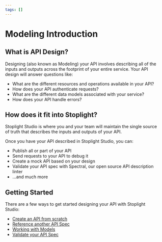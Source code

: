 ```yaml
---
tags: []
---
```


# Modeling Introduction 


## What is API Design? 

Designing (also known as Modeling) your API involves describing all of the inputs and outputs across the footprint of your entire service. Your API design will answer questions like: 

- What are the different resources and operations available in your API?
- How does your API authenticate requests? 
- What are the different data models associated with your service? 
- How does your API handle errors? 

## How does it fit into Stoplight? 

Stoplight Studio is where you and your team will maintain the single source of truth that describes the inputs and outputs of your API. 

Once you have your API described in Stoplight Studio, you can: 

- Publish all or part of your API 
- Send requests to your API to debug it 
- Create a mock API based on your design
- Validate your API spec with Spectral, our open source API description linter 
- ...and much more 

## Getting Started 

There are a few ways to get started designing your API with Stoplight Studio:

- [Create an API from scratch](../workflow/working-with-files.md)
- [Reference another API Spec](using-references.md)
- [Working with Models](http-endpoints.md)
- [Validate your API Spec](validation-style-guide.md)
